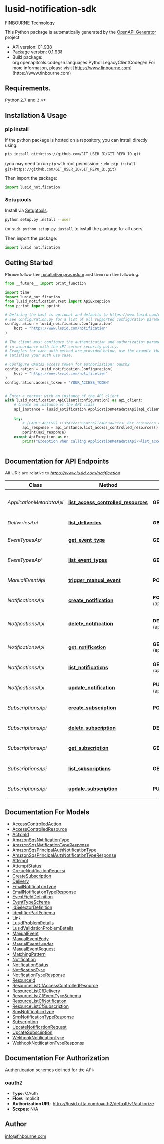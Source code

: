 # lusid-notification-sdk
FINBOURNE Technology

This Python package is automatically generated by the [OpenAPI Generator](https://openapi-generator.tech) project:

- API version: 0.1.938
- Package version: 0.1.938
- Build package: org.openapitools.codegen.languages.PythonLegacyClientCodegen
For more information, please visit [https://www.finbourne.com](https://www.finbourne.com)

## Requirements.

Python 2.7 and 3.4+

## Installation & Usage
### pip install

If the python package is hosted on a repository, you can install directly using:

```sh
pip install git+https://github.com/GIT_USER_ID/GIT_REPO_ID.git
```
(you may need to run `pip` with root permission: `sudo pip install git+https://github.com/GIT_USER_ID/GIT_REPO_ID.git`)

Then import the package:
```python
import lusid_notification
```

### Setuptools

Install via [Setuptools](http://pypi.python.org/pypi/setuptools).

```sh
python setup.py install --user
```
(or `sudo python setup.py install` to install the package for all users)

Then import the package:
```python
import lusid_notification
```

## Getting Started

Please follow the [installation procedure](#installation--usage) and then run the following:

```python
from __future__ import print_function

import time
import lusid_notification
from lusid_notification.rest import ApiException
from pprint import pprint

# Defining the host is optional and defaults to https://www.lusid.com/notification
# See configuration.py for a list of all supported configuration parameters.
configuration = lusid_notification.Configuration(
    host = "https://www.lusid.com/notification"
)

# The client must configure the authentication and authorization parameters
# in accordance with the API server security policy.
# Examples for each auth method are provided below, use the example that
# satisfies your auth use case.

# Configure OAuth2 access token for authorization: oauth2
configuration = lusid_notification.Configuration(
    host = "https://www.lusid.com/notification"
)
configuration.access_token = 'YOUR_ACCESS_TOKEN'


# Enter a context with an instance of the API client
with lusid_notification.ApiClient(configuration) as api_client:
    # Create an instance of the API class
    api_instance = lusid_notification.ApplicationMetadataApi(api_client)
    
    try:
        # [EARLY ACCESS] ListAccessControlledResources: Get resources available for access control
        api_response = api_instance.list_access_controlled_resources()
        pprint(api_response)
    except ApiException as e:
        print("Exception when calling ApplicationMetadataApi->list_access_controlled_resources: %s\n" % e)
    
```

## Documentation for API Endpoints

All URIs are relative to *https://www.lusid.com/notification*

Class | Method | HTTP request | Description
------------ | ------------- | ------------- | -------------
*ApplicationMetadataApi* | [**list_access_controlled_resources**](docs/ApplicationMetadataApi.md#list_access_controlled_resources) | **GET** /api/metadata/access/resources | [EARLY ACCESS] ListAccessControlledResources: Get resources available for access control
*DeliveriesApi* | [**list_deliveries**](docs/DeliveriesApi.md#list_deliveries) | **GET** /api/deliveries | [EXPERIMENTAL] ListDeliveries: List Deliveries
*EventTypesApi* | [**get_event_type**](docs/EventTypesApi.md#get_event_type) | **GET** /api/eventtypes/{eventType} | [EXPERIMENTAL] GetEventType: Gets the specified event type schema.
*EventTypesApi* | [**list_event_types**](docs/EventTypesApi.md#list_event_types) | **GET** /api/eventtypes | [EXPERIMENTAL] ListEventTypes: Lists all of the available event types.
*ManualEventApi* | [**trigger_manual_event**](docs/ManualEventApi.md#trigger_manual_event) | **POST** /api/manualevent | [EXPERIMENTAL] TriggerManualEvent: Trigger a manual event.
*NotificationsApi* | [**create_notification**](docs/NotificationsApi.md#create_notification) | **POST** /api/subscriptions/{scope}/{code}/notifications | [EXPERIMENTAL] CreateNotification: Add a Notification to a Subscription.
*NotificationsApi* | [**delete_notification**](docs/NotificationsApi.md#delete_notification) | **DELETE** /api/subscriptions/{scope}/{code}/notifications/{id} | [EXPERIMENTAL] DeleteNotification: Delete a notification for a given subscription.
*NotificationsApi* | [**get_notification**](docs/NotificationsApi.md#get_notification) | **GET** /api/subscriptions/{scope}/{code}/notifications/{id} | [EXPERIMENTAL] GetNotification: Get a notification on a subscription.
*NotificationsApi* | [**list_notifications**](docs/NotificationsApi.md#list_notifications) | **GET** /api/subscriptions/{scope}/{code}/notifications | [EXPERIMENTAL] ListNotifications: List all notifications on a subscription.
*NotificationsApi* | [**update_notification**](docs/NotificationsApi.md#update_notification) | **PUT** /api/subscriptions/{scope}/{code}/notifications/{id} | [EXPERIMENTAL] UpdateNotification: Update a Notification for a Subscription
*SubscriptionsApi* | [**create_subscription**](docs/SubscriptionsApi.md#create_subscription) | **POST** /api/subscriptions | [EXPERIMENTAL] CreateSubscription: Create a new subscription.
*SubscriptionsApi* | [**delete_subscription**](docs/SubscriptionsApi.md#delete_subscription) | **DELETE** /api/subscriptions/{scope}/{code} | [EXPERIMENTAL] DeleteSubscription: Delete a subscription.
*SubscriptionsApi* | [**get_subscription**](docs/SubscriptionsApi.md#get_subscription) | **GET** /api/subscriptions/{scope}/{code} | [EXPERIMENTAL] GetSubscription: Get a subscription.
*SubscriptionsApi* | [**list_subscriptions**](docs/SubscriptionsApi.md#list_subscriptions) | **GET** /api/subscriptions | [EXPERIMENTAL] ListSubscriptions: List subscriptions.
*SubscriptionsApi* | [**update_subscription**](docs/SubscriptionsApi.md#update_subscription) | **PUT** /api/subscriptions/{scope}/{code} | [EXPERIMENTAL] UpdateSubscription: Update an existing subscription.


## Documentation For Models

 - [AccessControlledAction](docs/AccessControlledAction.md)
 - [AccessControlledResource](docs/AccessControlledResource.md)
 - [ActionId](docs/ActionId.md)
 - [AmazonSqsNotificationType](docs/AmazonSqsNotificationType.md)
 - [AmazonSqsNotificationTypeResponse](docs/AmazonSqsNotificationTypeResponse.md)
 - [AmazonSqsPrincipalAuthNotificationType](docs/AmazonSqsPrincipalAuthNotificationType.md)
 - [AmazonSqsPrincipalAuthNotificationTypeResponse](docs/AmazonSqsPrincipalAuthNotificationTypeResponse.md)
 - [Attempt](docs/Attempt.md)
 - [AttemptStatus](docs/AttemptStatus.md)
 - [CreateNotificationRequest](docs/CreateNotificationRequest.md)
 - [CreateSubscription](docs/CreateSubscription.md)
 - [Delivery](docs/Delivery.md)
 - [EmailNotificationType](docs/EmailNotificationType.md)
 - [EmailNotificationTypeResponse](docs/EmailNotificationTypeResponse.md)
 - [EventFieldDefinition](docs/EventFieldDefinition.md)
 - [EventTypeSchema](docs/EventTypeSchema.md)
 - [IdSelectorDefinition](docs/IdSelectorDefinition.md)
 - [IdentifierPartSchema](docs/IdentifierPartSchema.md)
 - [Link](docs/Link.md)
 - [LusidProblemDetails](docs/LusidProblemDetails.md)
 - [LusidValidationProblemDetails](docs/LusidValidationProblemDetails.md)
 - [ManualEvent](docs/ManualEvent.md)
 - [ManualEventBody](docs/ManualEventBody.md)
 - [ManualEventHeader](docs/ManualEventHeader.md)
 - [ManualEventRequest](docs/ManualEventRequest.md)
 - [MatchingPattern](docs/MatchingPattern.md)
 - [Notification](docs/Notification.md)
 - [NotificationStatus](docs/NotificationStatus.md)
 - [NotificationType](docs/NotificationType.md)
 - [NotificationTypeResponse](docs/NotificationTypeResponse.md)
 - [ResourceId](docs/ResourceId.md)
 - [ResourceListOfAccessControlledResource](docs/ResourceListOfAccessControlledResource.md)
 - [ResourceListOfDelivery](docs/ResourceListOfDelivery.md)
 - [ResourceListOfEventTypeSchema](docs/ResourceListOfEventTypeSchema.md)
 - [ResourceListOfNotification](docs/ResourceListOfNotification.md)
 - [ResourceListOfSubscription](docs/ResourceListOfSubscription.md)
 - [SmsNotificationType](docs/SmsNotificationType.md)
 - [SmsNotificationTypeResponse](docs/SmsNotificationTypeResponse.md)
 - [Subscription](docs/Subscription.md)
 - [UpdateNotificationRequest](docs/UpdateNotificationRequest.md)
 - [UpdateSubscription](docs/UpdateSubscription.md)
 - [WebhookNotificationType](docs/WebhookNotificationType.md)
 - [WebhookNotificationTypeResponse](docs/WebhookNotificationTypeResponse.md)


<a id="documentation-for-authorization"></a>
## Documentation For Authorization


Authentication schemes defined for the API:
<a id="oauth2"></a>
### oauth2

- **Type**: OAuth
- **Flow**: implicit
- **Authorization URL**: https://lusid.okta.com/oauth2/default/v1/authorize
- **Scopes**: N/A


## Author

info@finbourne.com



